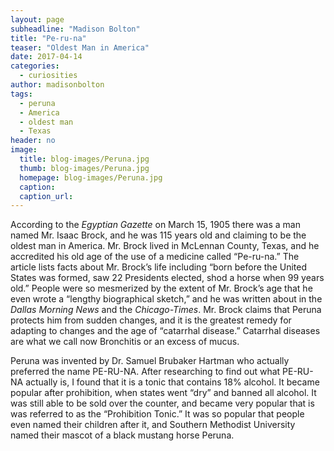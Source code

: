 ```yaml
---
layout: page
subheadline: "Madison Bolton"
title: "Pe-ru-na"
teaser: "Oldest Man in America"
date: 2017-04-14
categories:
  - curiosities
author: madisonbolton
tags:
  - peruna
  - America
  - oldest man
  - Texas
header: no
image:
  title: blog-images/Peruna.jpg
  thumb: blog-images/Peruna.jpg
  homepage: blog-images/Peruna.jpg
  caption:
  caption_url:
---
```

According to the *Egyptian Gazette* on March 15, 1905 there was a man named Mr. Isaac Brock, and he was 115 years old and claiming to be the oldest man in America.  Mr. Brock lived in McLennan County, Texas, and he accredited his old age of the use of a medicine called “Pe-ru-na.” The article lists facts about Mr. Brock’s life including “born before the United States was formed, saw 22 Presidents elected, shod a horse when 99 years old.” People were so mesmerized by the extent of Mr. Brock’s age that he even wrote a “lengthy biographical sketch,” and he was written about in the *Dallas Morning News* and the *Chicago-Times*.  Mr. Brock claims that Peruna protects him from sudden changes, and it is the greatest remedy for adapting to changes and the age of “catarrhal disease.”  Catarrhal diseases are what we call now Bronchitis or an excess of mucus.

Peruna was invented by Dr. Samuel Brubaker Hartman who actually preferred the name PE-RU-NA. After researching to find out what PE-RU-NA actually is, I found that it is a tonic that contains 18% alcohol.  It became popular after prohibition, when states went “dry” and banned all alcohol. It was still able to be sold over the counter, and became very popular that is was referred to as the “Prohibition Tonic.” It was so popular that people even named their children after it, and Southern Methodist University named their mascot of a black mustang horse Peruna.
